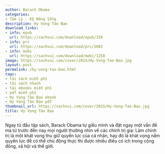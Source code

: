```yaml
---
author: Barack Obama
categories:
- Tâm Lý - Kỹ Năng Sống
description: Hy Vọng Táo Bạo
download_links:
- info: epub
  url: https://sachvui.com/download/epub/158
- info: prc
  url: https://sachvui.com/download/prc/1083
- info: mobi
  url: https://sachvui.com/download/mobi/1258
image: https://sachvui.com/cover/2015/Hy-Vong-Tao-Bao.jpg
layout: post
permalink: /hy-vong-tao-bao.html
tags:
- tải sách miễn phí
- tải sách nhanh
- tải ebooks miễn phí
- pdf miễn phí
- Hy Vọng Táo Bạo ebook
- Hy Vọng Táo Bạo pdf
thumbnail_url: https://sachvui.com/cover/2015/Hy-Vong-Tao-Bao.jpg
title: Hy Vọng Táo Bạo
---
```


 <div class="item-desc text-justify"> Ngay từ đầu tập sách, Barack Obama tự giễu mình và đặt ngay một vấn đề mà từ trước đến nay mọi người thường nhìn về các chính trị gia: Làm chính trị là một khát vọng thu giữ quyền lực của cá nhân, hay đó là khát vọng nắm quyền lực để có thể chủ động thực thi được nhiều điều có ích trong cộng đồng, xã hội và thế giới. </div>